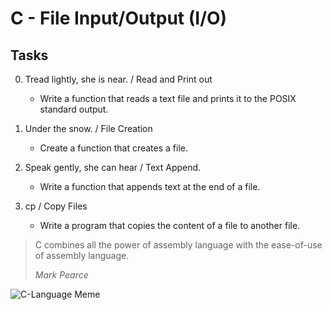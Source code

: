 # C - File Input/Output (I/O)

## Tasks

0. Tread lightly, she is near. / Read and Print out
	- Write a function that reads a text file and prints it to the POSIX standard output.

1. Under the snow. / File Creation
	- Create a function that creates a file.

2. Speak gently, she can hear / Text Append.
	- Write a function that appends text at the end of a file.

3. cp / Copy Files
	- Write a program that copies the content of a file to another file.


> C combines all the power of assembly language with the ease-of-use of assembly language.
>
> _Mark Pearce_

![C-Language Meme](./angry-c-user.jpg "Daily Life of a junior C Dev")
